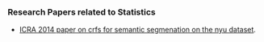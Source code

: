 

### Research Papers related to Statistics 
+ [ICRA 2014 paper on crfs for semantic segmenation on the nyu dataset](https://github.com/amueller/icra_2014_crf_nyu). 

